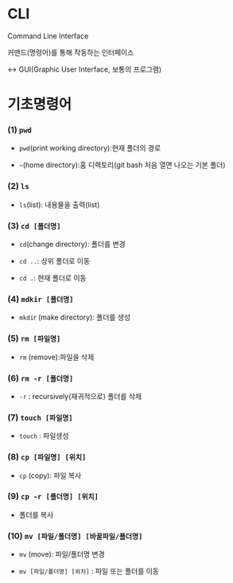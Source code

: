 <h1>CLI</h1>


Command Line Interface

커맨드(명령어)를 통해 작동하는 인터페이스

<-> GUI(Graphic User Interface, 보통의 프로그램)



<h1>
  기초명령어
</h1>

### (1) `pwd`

- `pwd`(print working directory):현재 폴더의 경로

- `~`(home directory):홈 디렉토리(git bash 처음 열면 나오는 기본 폴더)



### (2) `ls`

- `ls`(list): 내용물을 출력(list)



### (3) `cd [폴더명]`

- `cd`(change directory): 폴더를 변경

- `cd ..`: 상위 폴더로 이동

- `cd .`: 현재 폴더로 이동



### (4) `mdkir [폴더명]`

- `mkdi`r (make directory): 폴더를 생성



### (5) `rm [파일명]`

- `rm` (remove):파일을 삭제



### (6) `rm -r [폴더명]`

- `-r` : recursively(재귀적으로) 폴더를 삭제



### (7) `touch [파일명]`

- `touch` : 파일생성



### (8) `cp [파일명] [위치]`

- `cp` (copy): 파일 복사



### (9)  `cp -r [폴더명] [위치]`

- 폴더를 복사



### (10) `mv [파일/폴더명] [바꿀파일/폴더명]`

- `mv` (move): 파일/폴더명 변경

- `mv [파일/폴더명] [위치]` : 파일 또는 폴더를 이동
